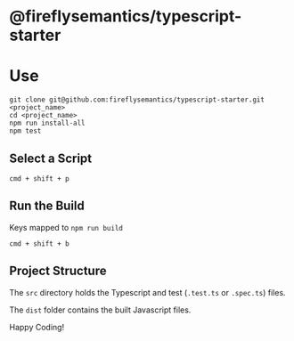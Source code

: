 # @fireflysemantics/typescript-starter

# Use

```
git clone git@github.com:fireflysemantics/typescript-starter.git <project_name>
cd <project_name>
npm run install-all
npm test
```

## Select a Script

```
cmd + shift + p
```

## Run the Build

Keys mapped to `npm run build` 
```
cmd + shift + b
```

## Project Structure

The `src` directory holds the Typescript and test (`.test.ts` or `.spec.ts`) files.

The `dist` folder contains the built Javascript files.

Happy Coding!